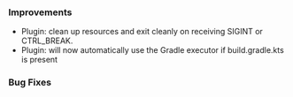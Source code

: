 ### Improvements

- Plugin: clean up resources and exit cleanly on receiving SIGINT or CTRL_BREAK.
- Plugin: will now automatically use the Gradle executor if build.gradle.kts is present

### Bug Fixes